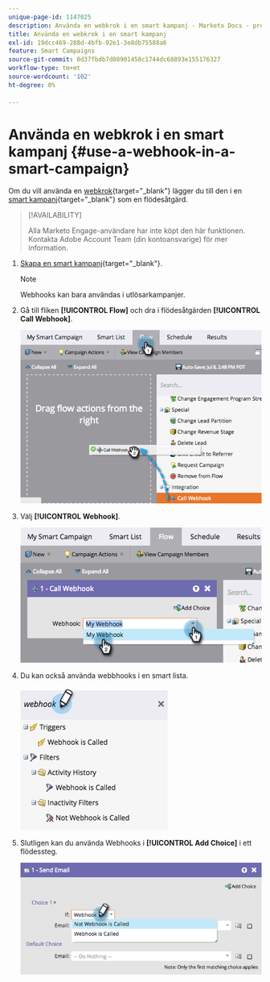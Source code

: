 ```yaml
---
unique-page-id: 1147025
description: Använda en webkrok i en smart kampanj - Marketo Docs - produktdokumentation
title: Använda en webkrok i en smart kampanj
exl-id: 19dcc469-288d-4bfb-92e1-3e8db75588a6
feature: Smart Campaigns
source-git-commit: 0d37fbdb7d08901458c1744dc68893e155176327
workflow-type: tm+mt
source-wordcount: '102'
ht-degree: 0%

---
```


# Använda en webkrok i en smart kampanj {#use-a-webhook-in-a-smart-campaign}

Om du vill använda en [webkrok](https://experienceleague.adobe.com/en/docs/marketo-developer/marketo/webhooks/webhooks){target="_blank"} lägger du till den i en [smart kampanj](/help/marketo/product-docs/core-marketo-concepts/smart-campaigns/flow-actions/add-a-flow-step-to-a-smart-campaign.md){target="_blank"} som en flödesåtgärd.

>[!AVAILABILITY]
>
>Alla Marketo Engage-användare har inte köpt den här funktionen. Kontakta Adobe Account Team (din kontoansvarige) för mer information.

1. [Skapa en smart kampanj](/help/marketo/product-docs/core-marketo-concepts/smart-campaigns/creating-a-smart-campaign/create-a-new-smart-campaign.md){target="_blank"}.

   >[!NOTE]
   >
   >Webhooks kan bara användas i utlösarkampanjer.

1. Gå till fliken **[!UICONTROL Flow]** och dra i flödesåtgärden **[!UICONTROL Call Webhook]**.

   ![](assets/use-a-webhook-in-a-smart-campaign-1.png)

1. Välj **[!UICONTROL Webhook]**.

   ![](assets/use-a-webhook-in-a-smart-campaign-2.png)

1. Du kan också använda webbhooks i en smart lista.

   ![](assets/use-a-webhook-in-a-smart-campaign-3.png)

1. Slutligen kan du använda Webhooks i **[!UICONTROL Add Choice]** i ett flödessteg.

   ![](assets/use-a-webhook-in-a-smart-campaign-4.png)
